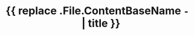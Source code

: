 ---
# Use english name
translationKey: '{{ replace .File.ContentBaseName `-` ` ` | title }}'

# Web page title and Google/Discord embed description
title: '{{ replace .File.ContentBaseName `-` ` ` | title }}'
description:

# Content
infoboxes:

# Meta
categories:
tags:

# Configuration - defaults to false if left commented
# renderMath: true
---